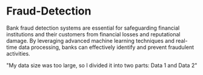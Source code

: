 # Fraud-Detection
Bank fraud detection systems are essential for safeguarding financial institutions and their customers from financial losses and reputational damage. By leveraging advanced machine learning techniques and real-time data processing, banks can effectively identify and prevent fraudulent activities.

"My data size was too large, so I divided it into two parts: Data 1 and Data 2"
